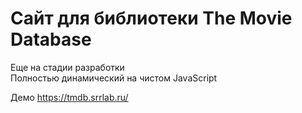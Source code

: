 # Сайт для библиотеки The Movie Database

Еще на стадии разработки  
Полностью динамический на чистом JavaScript

Демо https://tmdb.srrlab.ru/
